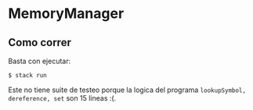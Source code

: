 # MemoryManager

## Como correr

Basta con ejecutar:

```
$ stack run
```

Este no tiene suite de testeo porque la logica del programa `lookupSymbol, dereference, set` son 15 lineas :(.